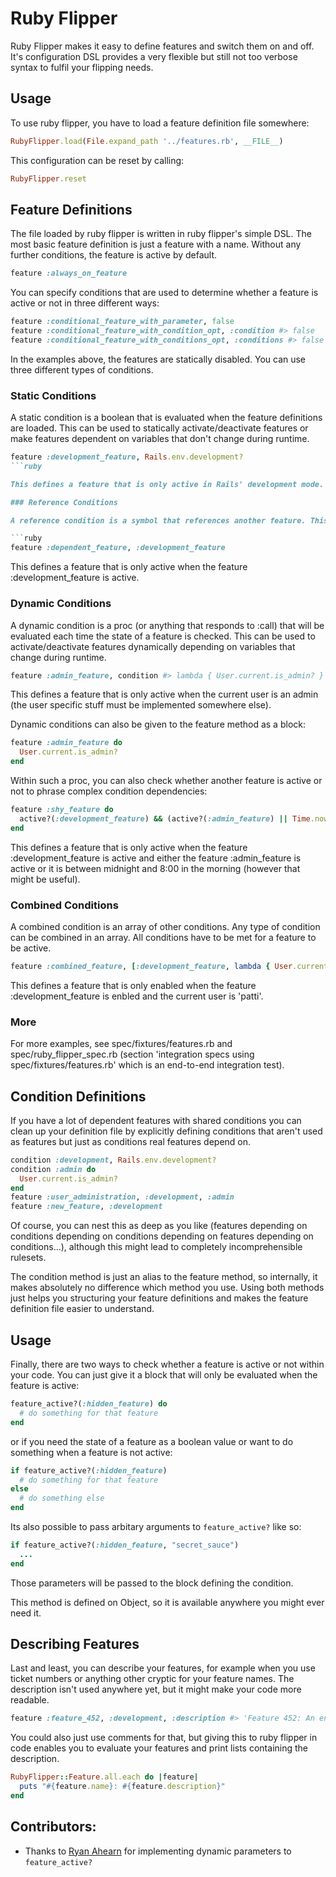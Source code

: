 # Ruby Flipper

Ruby Flipper makes it easy to define features and switch them on and off. It's configuration DSL provides a very flexible but still not too verbose syntax to fulfil your flipping needs.


## Usage

To use ruby flipper, you have to load a feature definition file somewhere:

```ruby
RubyFlipper.load(File.expand_path '../features.rb', __FILE__)
```

This configuration can be reset by calling:

```ruby
RubyFlipper.reset
```


## Feature Definitions

The file loaded by ruby flipper is written in ruby flipper's simple DSL. The most basic feature definition is just a feature with a name. Without any further conditions, the feature is active by default.

```ruby
feature :always_on_feature
```

You can specify conditions that are used to determine whether a feature is active or not in three different ways:

```ruby
feature :conditional_feature_with_parameter, false
feature :conditional_feature_with_condition_opt, :condition #> false
feature :conditional_feature_with_conditions_opt, :conditions #> false
```

In the examples above, the features are statically disabled. You can use three different types of conditions.

### Static Conditions

A static condition is a boolean that is evaluated when the feature definitions are loaded. This can be used to statically activate/deactivate features or make features dependent on variables that don't change during runtime.

```ruby
feature :development_feature, Rails.env.development?
```ruby

This defines a feature that is only active in Rails' development mode.

### Reference Conditions

A reference condition is a symbol that references another feature. This can be used to make a feature dependent on another feature or extract complex condition definitions and reuse them for several features.

```ruby
feature :dependent_feature, :development_feature
```

This defines a feature that is only active when the feature :development_feature is active.

### Dynamic Conditions

A dynamic condition is a proc (or anything that responds to :call) that will be evaluated each time the state of a feature is checked. This can be used to activate/deactivate features dynamically depending on variables that change during runtime.

```ruby
feature :admin_feature, condition #> lambda { User.current.is_admin? }
```

This defines a feature that is only active when the current user is an admin (the user specific stuff must be implemented somewhere else).

Dynamic conditions can also be given to the feature method as a block:

```ruby
feature :admin_feature do
  User.current.is_admin?
end
```

Within such a proc, you can also check whether another feature is active or not to phrase complex condition dependencies:

```ruby
feature :shy_feature do
  active?(:development_feature) && (active?(:admin_feature) || Time.now.hour < 8)
end
```

This defines a feature that is only active when the feature :development_feature is active and either the feature :admin_feature is active or it is between midnight and 8:00 in the morning (however that might be useful).

### Combined Conditions

A combined condition is an array of other conditions. Any type of condition can be combined in an array. All conditions have to be met for a feature to be active.

```ruby
feature :combined_feature, [:development_feature, lambda { User.current.name ## 'patti' }]
```

This defines a feature that is only enabled when the feature :development_feature is enbled and the current user is 'patti'.

### More

For more examples, see spec/fixtures/features.rb and spec/ruby_flipper_spec.rb (section 'integration specs using spec/fixtures/features.rb' which is an end-to-end integration test).


## Condition Definitions

If you have a lot of dependent features with shared conditions you can clean up your definition file by explicitly defining conditions that aren't used as features but just as conditions real features depend on.

```ruby
condition :development, Rails.env.development?
condition :admin do
  User.current.is_admin?
end
feature :user_administration, :development, :admin
feature :new_feature, :development
```

Of course, you can nest this as deep as you like (features depending on conditions depending on conditions depending on features depending on conditions...), although this might lead to completely incomprehensible rulesets.

The condition method is just an alias to the feature method, so internally, it makes absolutely no difference which method you use. Using both methods just helps you structuring your feature definitions and makes the feature definition file easier to understand.


## Usage

Finally, there are two ways to check whether a feature is active or not within your code. You can just give it a block that will only be evaluated when the feature is active:

```ruby
feature_active?(:hidden_feature) do
  # do something for that feature
end
```

or if you need the state of a feature as a boolean value or want to do something when a feature is not active:

```ruby
if feature_active?(:hidden_feature)
  # do something for that feature
else
  # do something else
end
```

Its also possible to pass arbitary arguments to `feature_active?` like so:
  
```ruby
if feature_active?(:hidden_feature, "secret_sauce")
  ...
end
```

Those parameters will be passed to the block defining the condition.

This method is defined on Object, so it is available anywhere you might ever need it.


## Describing Features

Last and least, you can describe your features, for example when you use ticket numbers or anything other cryptic for your feature names. The description isn't used anywhere yet, but it might make your code more readable.

```ruby
feature :feature_452, :development, :description #> 'Feature 452: An end user can change his data on his profile page.'
```

You could also just use comments for that, but giving this to ruby flipper in code enables you to evaluate your features and print lists containing the description.

```ruby
RubyFlipper::Feature.all.each do |feature|
  puts "#{feature.name}: #{feature.description}"
end
```

## Contributors:

- Thanks to [Ryan Ahearn](https://github.com/rahearn) for implementing dynamic parameters to `feature_active?`
